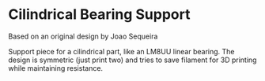 # Cilindrical Bearing Support

Based on an original design by Joao Sequeira

Support piece for a cilindrical part, like an LM8UU linear bearing.
The design is symmetric (just print two) and tries to save filament
for 3D printing while maintaining resistance.



